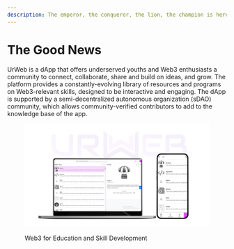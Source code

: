 ```yaml
---
description: The emperor, the conqueror, the lion, the champion is here!
---
```


# The Good News

UrWeb is a dApp that offers underserved youths and Web3 enthusiasts a community to connect, collaborate, share and build on ideas, and grow. The platform provides a constantly-evolving library of resources and programs on Web3-relevant skills, designed to be interactive and engaging. The dApp is supported by a semi-decentralized autonomous organization (sDAO) community, which allows community-verified contributors to add to the knowledge base of the app.

<figure><img src="../.gitbook/assets/UrWeb design.png" alt=""><figcaption><p>Web3 for Education and Skill Development</p></figcaption></figure>

